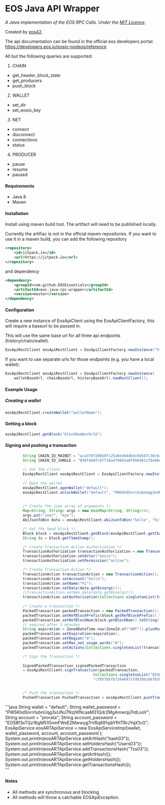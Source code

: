 # EOS Java API Wrapper

*A Java implementation of the EOS RPC Calls. Under the [MIT Licence](https://raw.githubusercontent.com/Fletch153/eos-java-rpc-wrapper/master/LICENSE)*.

Created by [eos42](http://www.eos42.io).

The api documentation can be found in the official eos developers portal:
https://developers.eos.io/eosio-nodeos/reference

All but the following queries are supported:
1. CHAIN
- get_header_block_state
- get_producers
- push_block
2. WALLET
- set_dir
- set_eosio_key
3. NET
- connect
- disconnect
- connections
- status
4. PRODUCER
- pause
- resume
- paused

#### Requirements
* Java 8
* Maven

#### Installation
Install using maven build tool. The artifact will need to be published locally.

Currently the artifiac is not in the official maven repositories.
If you want to use it in a maven build, you can add the following repository

``` xml
<repository>
    <id>jitpack.io</id>
    <url>https://jitpack.io</url>
</repository>
```

and dependency

``` xml
<dependency>
    <groupId>com.github.EOSEssentials</groupId>
    <artifactId>eos-java-rpc-wrapper</artifactId>
    <version>master</version>
</dependency>
```

#### Configuration
Create a new instance of EosApiClient using the EosApiClientFactory, this will require
a baseurl to be passed in.

This will use the same base url for all three api endpoints (history/chain/wallet).
```java
EosApiRestClient eosApiRestClient = EosApiClientFactory.newInstance("http://127.0.0.1:8888").newRestClient();
```

If you want to use separate urls for those endpoints (e.g. you have a local wallet):
```java
EosApiRestClient eosApiRestClient = EosApiClientFactory.newInstance(
    walletBaseUrl, chainBaseUrl, historyBaseUrl).newRestClient();
```

#### Example Usage
##### Creating a wallet
```java
eosApiRestClient.createWallet("walletName");
```

#### Getting a block
```java
eosApiRestClient.getBlock("blockNumberOrId")
```

#### Signing and pushing a transaction

```java
        String CHAIN_ID_MAINET = "aca376f206b8fc25a6ed44dbdc66547c36c6c33e3a119ffbeaef943642f0e906";
        String CHAIN_ID_JUNGLE = "038f4b0fc8ff18a4f0842a8f0564611f6e96e8535901dd45e43ac8691a1c4dca";
        
        // Set the client
        EosApiRestClient eosApiRestClient = EosApiClientFactory.newInstance("http://127.0.0.1:8899", "http://127.0.0.1:8888", "http://127.0.0.1:8888").newRestClient();
        
        // Open the wallet
        eosApiRestClient.openWallet("default");
        eosApiRestClient.unlockWallet("default", "PW5KhdSnrn1ubnUqg3xUNJ7NzjWNcaaM31Qdr2MgAmwrpj7rdLsoV");
        
        
        /* Create the json array of arguments */
        Map<String, String> args = new HashMap<String, String>(4);
        args.put("user", "kye");
        AbiJsonToBin data = eosApiRestClient.abiJsonToBin("hello", "hi", args);

        /* Get the head block */
        Block block = eosApiRestClient.getBlock(eosApiRestClient.getChainInfo().getHeadBlockId());
        String ts = block.getTimeStamp();

        /* Create Transaction Action Authorization */
        TransactionAuthorization transactionAuthorization = new TransactionAuthorization();
        transactionAuthorization.setActor("eosio");
        transactionAuthorization.setPermission("active");

        /* Create Transaction Action */
        TransactionAction transactionAction = new TransactionAction();
        transactionAction.setAccount("hello");
        transactionAction.setName("hi");
        transactionAction.setData(data.getBinargs());
        //transactionAction.setHex_data(data.getBinargs());
        transactionAction.setAuthorization(Collections.singletonList(transactionAuthorization));
        
        /* Create a transaction */
        PackedTransaction packedTransaction = new PackedTransaction();
        packedTransaction.setRefBlockPrefix(block.getRefBlockPrefix().toString());
        packedTransaction.setRefBlockNum(block.getBlockNum().toString());
        // expired after 3 minutes
        String expiration = ZonedDateTime.now(ZoneId.of("GMT")).plusMinutes(3).truncatedTo(ChronoUnit.SECONDS).format(DateTimeFormatter.ISO_LOCAL_DATE_TIME);
        packedTransaction.setExpiration(expiration);
        packedTransaction.setRegion("0");
        packedTransaction.setMax_net_usage_words("0");
        packedTransaction.setActions(Collections.singletonList(transactionAction));

        /* Sign the Transaction */
        
        SignedPackedTransaction signedPackedTransaction 
        = eosApiRestClient.signTransaction(packedTransaction, 
        								Collections.singletonList("EOS6MRyAjQq8ud7hVNYcfnVPJqcVpscN5So8BhtHuGYqET5GDW5CV"), 
        								"cf057bbfb72640471fd910bcb67639c22df9f92470936cddc1ade0e2f2e7dc4f");

        
        /* Push the transaction */
        PushedTransaction PushedTransaction = eosApiRestClient.pushTransaction("none", signedPackedTransaction);  

```

'''java
   		String wallet = "default";
    	String wallet_password = "PW5KhdSnrn1ubnUqg3xUNJ7NzjWNcaaM31Qdr2MgAmwrpj7rdLsoV";
    	String account = "prorata";
    	String account_password = "EOS8f3xTQz16gM51GnmFWoE2Mwwyg7rVRq691sjbYfHTRrJYqX1cG";
    	EosApiService eosARTApiService 
        = new EosApiServiceImpl(wallet, wallet_password, account, account_password );
        System.out.println(eosARTApiService.setArtHash("hash03"));
        System.out.println(eosARTApiService.setHoldersHash("Users03"));
        System.out.println(eosARTApiService.addTransactionsHash("Txs03"));
        System.out.println(eosARTApiService.getArtHash());
        System.out.println(eosARTApiService.getHoldersHash());
        System.out.println(eosARTApiService.getTransactionsHash());            
'''


#### Notes
* All methods are synchronous and blocking.
* All methods will throw a catchable EOSApiException.

